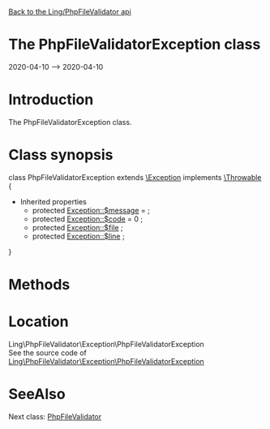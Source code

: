 [Back to the Ling/PhpFileValidator api](https://github.com/lingtalfi/PhpFileValidator/blob/master/doc/api/Ling/PhpFileValidator.md)



The PhpFileValidatorException class
================
2020-04-10 --> 2020-04-10






Introduction
============

The PhpFileValidatorException class.



Class synopsis
==============


class <span class="pl-k">PhpFileValidatorException</span> extends [\Exception](http://php.net/manual/en/class.exception.php) implements [\Throwable](http://php.net/manual/en/class.throwable.php) {

- Inherited properties
    - protected  [Exception::$message](#property-message) =  ;
    - protected  [Exception::$code](#property-code) = 0 ;
    - protected  [Exception::$file](#property-file) ;
    - protected  [Exception::$line](#property-line) ;

}






Methods
==============






Location
=============
Ling\PhpFileValidator\Exception\PhpFileValidatorException<br>
See the source code of [Ling\PhpFileValidator\Exception\PhpFileValidatorException](https://github.com/lingtalfi/PhpFileValidator/blob/master/Exception/PhpFileValidatorException.php)



SeeAlso
==============
Next class: [PhpFileValidator](https://github.com/lingtalfi/PhpFileValidator/blob/master/doc/api/Ling/PhpFileValidator/PhpFileValidator.md)<br>
